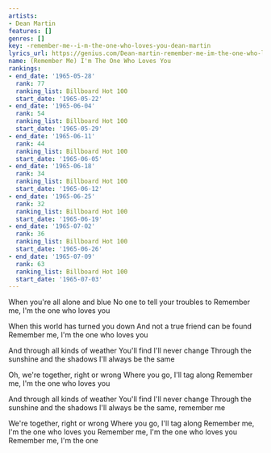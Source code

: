```yaml
---
artists:
- Dean Martin
features: []
genres: []
key: -remember-me--i-m-the-one-who-loves-you-dean-martin
lyrics_url: https://genius.com/Dean-martin-remember-me-im-the-one-who-loves-you-lyrics
name: (Remember Me) I'm The One Who Loves You
rankings:
- end_date: '1965-05-28'
  rank: 77
  ranking_list: Billboard Hot 100
  start_date: '1965-05-22'
- end_date: '1965-06-04'
  rank: 54
  ranking_list: Billboard Hot 100
  start_date: '1965-05-29'
- end_date: '1965-06-11'
  rank: 44
  ranking_list: Billboard Hot 100
  start_date: '1965-06-05'
- end_date: '1965-06-18'
  rank: 34
  ranking_list: Billboard Hot 100
  start_date: '1965-06-12'
- end_date: '1965-06-25'
  rank: 32
  ranking_list: Billboard Hot 100
  start_date: '1965-06-19'
- end_date: '1965-07-02'
  rank: 36
  ranking_list: Billboard Hot 100
  start_date: '1965-06-26'
- end_date: '1965-07-09'
  rank: 63
  ranking_list: Billboard Hot 100
  start_date: '1965-07-03'
---
```

When you're all alone and blue
No one to tell your troubles to
Remember me, I'm the one who loves you

When this world has turned you down
And not a true friend can be found
Remember me, I'm the one who loves you

And through all kinds of weather
You'll find I'll never change
Through the sunshine and the shadows
I'll always be the same

Oh, we're together, right or wrong
Where you go, I'll tag along
Remember me, I'm the one who loves you

And through all kinds of weather
You'll find I'll never change
Through the sunshine and the shadows
I'll always be the same, remember me

We're together, right or wrong
Where you go, I'll tag along
Remember me, I'm the one who loves you
Remember me, I'm the one who loves you
Remember me, I'm the one
